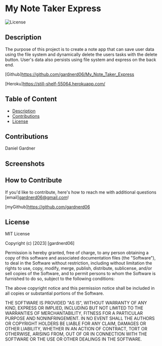 # My Note Taker Express

  ![License](https://img.shields.io/badge/License-MIT-orange)

## Description

The purpose of this project is to create a note app that can save user data using the file system and dynamically delete the users tasks with the delete button. User's data also persists using file system and express on the back end.

[Github]<https://github.com/gardnerd06/My_Note_Taker_Express>

[Heroku]<https://still-shelf-55064.herokuapp.com/>

## Table of Content

- [Description](#description)
- [Contributions](#contributions)
- [License](#license)

## Contributions

Daniel Gardner

## Screenshots

## How to Contribute

If you'd like to contribute, here's how to reach me with additional questions [email]gardnerd06@gmail.com!

[myGithub]<https://github.com/gardnerd06>

## License

MIT License

Copyright (c) [2023] [gardnerd06]

Permission is hereby granted, free of charge, to any person obtaining a copy of this software and associated documentation files (the "Software"), to deal in the Software without restriction, including without limitation the rights to use, copy, modify, merge, publish, distribute, sublicense, and/or sell copies of the Software, and to permit persons to whom the Software is furnished to do so, subject to the following conditions:

The above copyright notice and this permission notice shall be included in all copies or substantial portions of the Software.

THE SOFTWARE IS PROVIDED "AS IS", WITHOUT WARRANTY OF ANY KIND, EXPRESS OR IMPLIED, INCLUDING BUT NOT LIMITED TO THE WARRANTIES OF MERCHANTABILITY, FITNESS FOR A PARTICULAR PURPOSE AND NONINFRINGEMENT. IN NO EVENT SHALL THE AUTHORS OR COPYRIGHT HOLDERS BE LIABLE FOR ANY CLAIM, DAMAGES OR OTHER LIABILITY, WHETHER IN AN ACTION OF CONTRACT, TORT OR OTHERWISE, ARISING FROM, OUT OF OR IN CONNECTION WITH THE SOFTWARE OR THE USE OR OTHER DEALINGS IN THE SOFTWARE.
